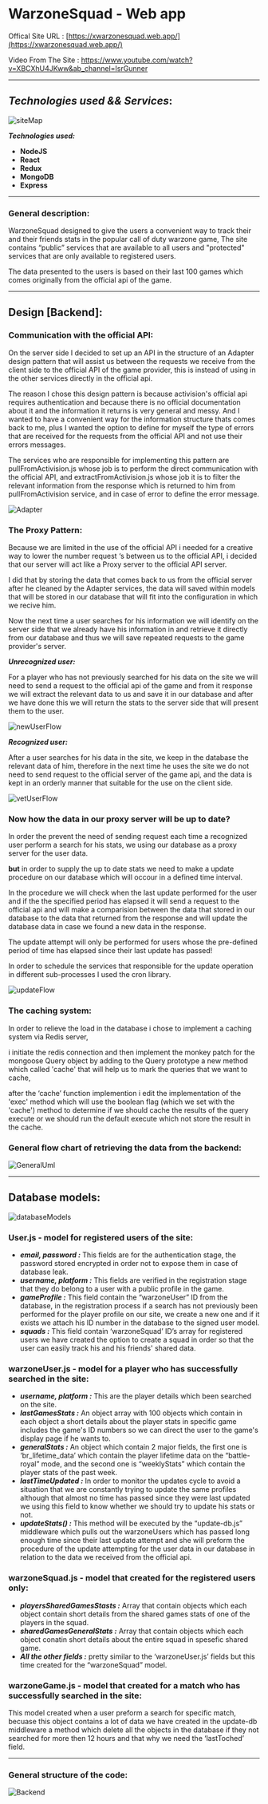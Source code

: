 # WarzoneSquad - Web app
Offical Site URL : [https://xwarzonesquad.web.app/](https://xwarzonesquad.web.app/)

Video From The Site : https://www.youtube.com/watch?v=XBCXhU4JKww&ab_channel=IsrGunner

---

## ***Technologies used && Services***:

![siteMap](https://user-images.githubusercontent.com/75484097/172426860-fe8a76bd-377c-4533-be51-cbb5195b116e.png)


***Technologies used:***

- **NodeJS**
- **React**
- **Redux**
- **MongoDB**
- **Express**

---

### General description:

WarzoneSquad designed to give the users a convenient way to track their and their friends stats in the popular call of duty warzone game,
The site contains “public” services that are available to all users and "protected" services that are only available to registered users.

The data presented to the users is based on their last 100 games which comes originally from the official api of the game.

---

## Design [Backend]:

### Communication with the official API:

On the server side I decided to set up an API in the structure of an Adapter design pattern that will assist us between the requests we receive from the client side to the official API of the game provider, this is instead of using in the other services directly in the official api.

The reason I chose this design pattern is because activision's official api requires authentication and because there is no official documentation about it and the information it returns is very general and messy. And I wanted to have a convenient way for the information structure thats comes back to me, plus I wanted the option to define for myself the type of errors that are received for the requests from the official API and not use their errors messages.

The services who are responsible for implementing this pattern are pullFromActivision.js whose job is to perform the direct communication with the official API, and extractFromActivision.js whose job it is to filter the relevant information from the response which is returned to him from pullFromActivision service, and in case of error to define the error message.

![Adapter](https://user-images.githubusercontent.com/75484097/172426942-781165cf-d418-4cef-bdd6-dcd2dcc7110f.png)


### The Proxy Pattern:

Because we are limited in the use of the official API i needed for a creative way to lower the number request ‘s between us to the official API, i decided that our server will act like a Proxy server to the official API server.

I did that by storing the data that comes back to us from the official server after he cleaned by the Adapter services, the data will saved within models that will be stored in our database that will fit into the configuration in which we recive him.

Now the next time a user searches for his information we will identify on the server side that we already have his information in  and retrieve it directly from our database and thus we will save repeated requests to the game provider's server.

***Unrecognized user:***

For a player who has not previously searched for his data on the site we will need to send a request to the official api of the game and from it response we will extract the relevant data to us and save it in our database and after we have done this we will return the stats to the server side that will present them to the user.

![newUserFlow](https://user-images.githubusercontent.com/75484097/172427056-da9cc0c7-c6dd-46e2-86d5-36190fc20130.png)

***Recognized user:***

After a user searches for his data in the site, we keep in the database the relevant data of him, therefore in the next time he uses the site we do not need to send request to the official server of the game api, and the data is kept in an orderly manner that suitable for the use on the client side.

![vetUserFlow](https://user-images.githubusercontent.com/75484097/172427238-2a3a36f2-406d-43f5-8545-560d6808b11a.png)


### Now how the data in our proxy server will be up to date?

In order the prevent the need of sending request each time a recognized user perform a search for his stats, we using our database as a proxy server for the user data.

**but** in order to supply the up to date stats we need to make a update procedure on our database which will occour in a defined time interval.

In the procedure we will check when the last update performed for the user and if the the specified period has elapsed it will send a request to the official api and will make a comparision between the data that stored in our database to the data that returned from the response and will update the database data in case we found a new data in the response.

The update attempt will only be performed for users whose the pre-defined period of time has elapsed since their last update has passed!

In order to schedule the services that responsible for the update operation in different sub-processes I used the cron library.

![updateFlow](https://user-images.githubusercontent.com/75484097/172427498-67efbf8c-c404-4875-93bd-1142f3cf032a.png)


### The caching system:

In order to relieve the load in the database i chose to implement a caching system via Redis server, 

i initiate the redis connection and then implement the monkey patch for the mongoose Query object by adding to the Query prototype a new method which called 'cache' that will help us to mark the queries that we want to cache,

after the ‘cache’ function implemention i edit the implementation of the 'exec' method which will use the boolean flag (which we set with the 'cache') method to determine if we should cache the results of the query execute or we should run the default execute which not store the result in the cache.

### General flow chart of retrieving the data from the backend:

![GeneralUml](https://user-images.githubusercontent.com/75484097/172427647-35878874-49e6-40bc-8930-f14911c7e821.png)

---

## Database models:

![databaseModels](https://user-images.githubusercontent.com/75484097/172427693-f603ef54-3390-41b2-81db-5e266f83d028.png)


### User.js - model for registered users of the site:

- ***email, password :*** This fields are for the authentication stage, the password stored encrypted in order not to expose them in case of database leak.
- ***username, platform :*** This fields are verified in the registration stage that they do belong to a user with a public profile in the game.
- ***gameProfile :*** This field contain the “warzoneUser” ID from the database, in the registration process if a search has not previously been performed for the player profile on our site, we create a new one and if it exists we attach his ID number in the database to the signed user model.
- ***squads :*** This field contain ‘warzoneSquad’ ID’s array for registered users we have created the option to create a squad in order so that the user can easily track his and his friends' shared data.

### warzoneUser.js - model for a player who has successfully searched in the site:

- ***username, platform :*** This are the player details which been searched on the site.
- ***lastGamesStats :*** An object array with 100 objects which contain in each object a short details about the player stats in specific game includes the game's ID numbers so we can direct the user to the game's display page if he wants to.
- ***generalStats :*** An object which contain 2 major fields, the first one is ‘br_lifetime_data’ which contain the player lifetime data on the “battle-royal” mode, and the second one is “weeklyStats” which contain the player stats of the past week.
- ***lastTimeUpdated :*** In order to monitor the updates cycle to avoid a situation that we are constantly trying to update the same profiles although that almost no time has passed since they were last updated we using this field to know whether we should try to update his stats or not.
- ***updateStats() :*** This method will be executed by the “update-db.js” middleware which pulls out the warzoneUsers which has passed long enough time since their last update attempt and she will preform the procedure of the update attempting for the user data in our database in relation to the data we received from the official api.

### warzoneSquad.js - model that created for the registered users only:

- ***playersSharedGamesStasts :*** Array that contain objects which each object contain short details from the shared games stats of one of the players in the squad.
- ***sharedGamesGeneralStats :*** Array that contain objects which each object conatin short details about the entire squad in spesefic shared game.
- ***All the other fields :*** pretty similar to the ‘warzoneUser.js’ fields but this time created for the “warzoneSquad” model.

### warzoneGame.js - model that created for a match who has successfully searched in the site:

This model created when a user preform a search for specific match, becuase this object contains a lot of data we have created in the update-db middleware a method which delete all the objects in the database if they not searched for more then 12 hours and that why we need the ‘lastToched’ field.

---

### General structure of the code:

![Backend](https://user-images.githubusercontent.com/75484097/172427774-8592071e-c864-4918-b1cc-582629cd8e30.png)
